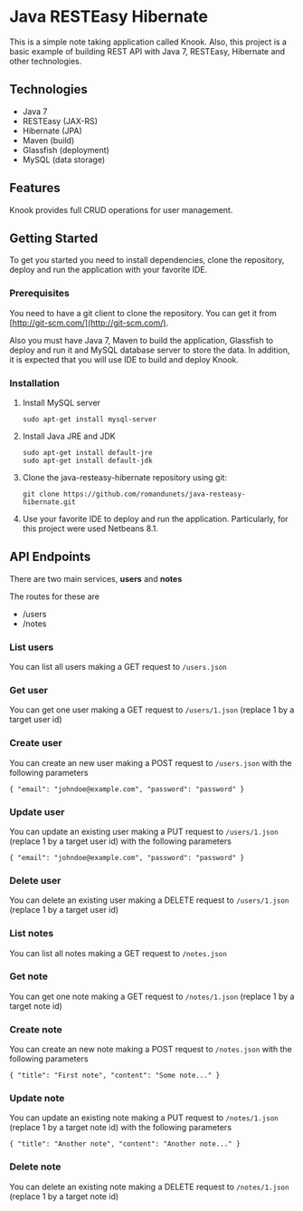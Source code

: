 # Java RESTEasy Hibernate
This is a simple note taking application called Knook. Also, this project is a basic example of building REST API with Java 7, RESTEasy, Hibernate and other technologies.

## Technologies
- Java 7
- RESTEasy (JAX-RS)
- Hibernate (JPA)
- Maven (build)
- Glassfish (deployment)
- MySQL (data storage)

## Features
Knook provides full CRUD operations for user management.

## Getting Started

To get you started you need to install dependencies, clone the repository, deploy and run the application with your favorite IDE.

### Prerequisites

You need to have a git client to clone the repository. You can get it from [http://git-scm.com/](http://git-scm.com/).

Also you must have Java 7, Maven to build the application, Glassfish to deploy and run it and MySQL database server to store the data. In addition, it is expected that you will use IDE to build and deploy Knook.

### Installation

1. Install MySQL server
   ```
   sudo apt-get install mysql-server
   ```

1. Install Java JRE and JDK
   ```
   sudo apt-get install default-jre
   sudo apt-get install default-jdk
   ```

1. Clone the java-resteasy-hibernate repository using git:

    ```
    git clone https://github.com/romandunets/java-resteasy-hibernate.git
    ```

1. Use your favorite IDE to deploy and run the application. Particularly, for this project were used Netbeans 8.1.

## API Endpoints
There are two main services, **users** and **notes**

The routes for these are

- /users
- /notes

### List users
You can list all users making a GET request to ```/users.json```

### Get user
You can get one user making a GET request to ```/users/1.json``` (replace 1 by a target user id)

### Create user
You can create an new user making a POST request to ```/users.json``` with the following parameters
```
{ "email": "johndoe@example.com", "password": "password" }
```

### Update user
You can update an existing user making a PUT request to ```/users/1.json``` (replace 1 by a target user id) with the following parameters
```
{ "email": "johndoe@example.com", "password": "password" }
```

### Delete user
You can delete an existing user making a DELETE request to ```/users/1.json``` (replace 1 by a target user id)

### List notes
You can list all notes making a GET request to ```/notes.json```

### Get note
You can get one note making a GET request to ```/notes/1.json``` (replace 1 by a target note id)

### Create note
You can create an new note making a POST request to ```/notes.json``` with the following parameters
```
{ "title": "First note", "content": "Some note..." }
```

### Update note
You can update an existing note making a PUT request to ```/notes/1.json``` (replace 1 by a target note id) with the following parameters
```
{ "title": "Another note", "content": "Another note..." }
```

### Delete note
You can delete an existing note making a DELETE request to ```/notes/1.json``` (replace 1 by a target note id)
